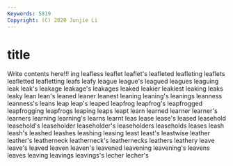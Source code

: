 ```yaml
---
Keywords: 5819
Copyright: (C) 2020 Junjie Li
---
```


# title

Write contents here!!!
ing 
leafless 
leaflet 
leaflet's 
leafleted 
leafleting 
leaflets 
leafletted 
leafletting 
leafs
leafy 
league 
league's 
leagued 
leagues 
leaguing 
leak 
leak's 
leakage 
leakage's
leakages 
leaked 
leakier 
leakiest 
leaking 
leaks 
leaky 
lean 
lean's 
leaned
leaner 
leanest 
leaning 
leaning's 
leanings 
leanness 
leanness's 
leans 
leap 
leap's
leaped 
leapfrog 
leapfrog's 
leapfrogged 
leapfrogging 
leapfrogs 
leaping 
leaps 
leapt 
learn
learned 
learner 
learner's 
learners 
learning 
learning's 
learns 
learnt 
leas 
lease
lease's 
leased 
leasehold 
leasehold's 
leaseholder 
leaseholder's 
leaseholders 
leaseholds 
leases 
leash
leash's 
leashed 
leashes 
leashing 
leasing 
least 
least's 
leastwise 
leather 
leather's
leatherneck 
leatherneck's 
leathernecks 
leathers 
leathery 
leave 
leave's 
leaved 
leaven 
leaven's
leavened 
leavening 
leavening's 
leavens 
leaves 
leaving 
leavings 
leavings's 
lecher 
lecher's
